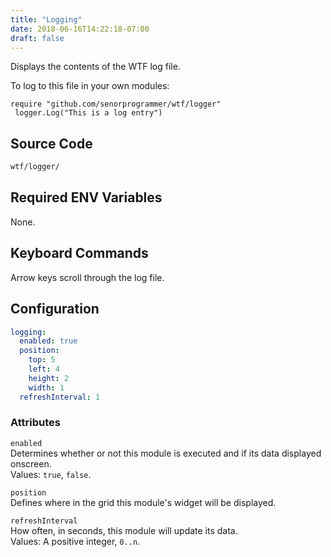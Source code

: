 ```yaml
---
title: "Logging"
date: 2018-06-16T14:22:18-07:00
draft: false
---
```


Displays the contents of the WTF log file.

To log to this file in your own modules:

```golang
require "github.com/senorprogrammer/wtf/logger"
 logger.Log("This is a log entry")
```

## Source Code

```bash
wtf/logger/
```

## Required ENV Variables

None.

## Keyboard Commands

Arrow keys scroll through the log file.

## Configuration

```yaml
logging:
  enabled: true
  position:
    top: 5
    left: 4
    height: 2
    width: 1
  refreshInterval: 1
```

### Attributes

`enabled` <br />
Determines whether or not this module is executed and if its data displayed onscreen. <br />
Values: `true`, `false`.

`position` <br />
Defines where in the grid this module's widget will be displayed. <br />

`refreshInterval` <br />
How often, in seconds, this module will update its data. <br />
Values: A positive integer, `0..n`.
